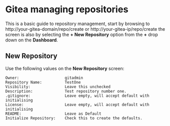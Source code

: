 # Gitea managing repositories

This is a basic guide to repository management, start by browsing to
http://your-gitea-domain/repo/create or http://your-gitea-ip/repo/create the
screen is also by selecting the **+ New Repository** option from the **+**
drop down on the **Dashboard**.

## New Repository
Use the following values on the **New Repository** screen:
```
Owner:                    gitadmin
Repository Name:          TestOne
Visibility:               Leave this unchecked
Description:              Test repository number one.
.gitignore:               Leave empty, will accept default with initialising  
License:                  Leave empty, will accept default with initialising
README:                   Leave as Default
Initialize Repository:    Check this to create the defaults.
```

